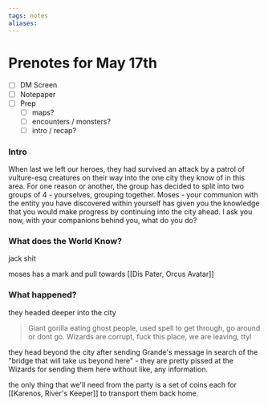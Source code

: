 ```yaml
---
tags: notes
aliases:
---
```


# Prenotes for May 17th
- [ ] DM Screen
- [ ] Notepaper
- [ ] Prep
	- [ ] maps?
	- [ ] encounters / monsters?
	- [ ] intro / recap?

### Intro

When last we left our heroes, they had survived an attack by a patrol of vulture-esq creatures on their way into the one city they know of in this area. For one reason or another, the group has decided to split into two groups of 4 - yourselves, grouping together. Moses - your communion with the entity you have discovered within yourself has given you the knowledge that you would make progress by continuing into the city ahead. I ask you now, with your companions behind you, what do you do?

### What does the World Know?

jack shit

moses has a mark and pull towards [[Dis Pater, Orcus Avatar]]

### What happened?

they headed deeper into the city

> Giant gorilla eating ghost people, used spell to get through, go around or dont go. Wizards are corrupt, fuck this place, we are leaving, ttyl

they head beyond the city after sending Grande's message in search of the "bridge that will take us beyond here" - they are pretty pissed at the Wizards for sending them here without like, any information. 

the only thing that we'll need from the party is a set of coins each for [[Karenos, River's Keeper]] to transport them back home.